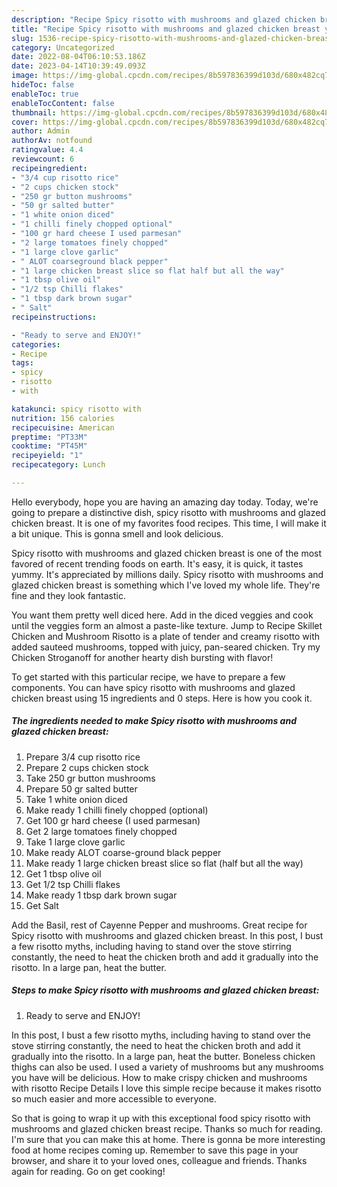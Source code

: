 ```yaml
---
description: "Recipe Spicy risotto with mushrooms and glazed chicken breast yang Very Delicious"
title: "Recipe Spicy risotto with mushrooms and glazed chicken breast yang Very Delicious"
slug: 1536-recipe-spicy-risotto-with-mushrooms-and-glazed-chicken-breast-yang-very-delicious
category: Uncategorized
date: 2022-08-04T06:10:53.186Z
date: 2023-04-14T10:39:49.093Z
image: https://img-global.cpcdn.com/recipes/8b597836399d103d/680x482cq70/spicy-risotto-with-mushrooms-and-glazed-chicken-breast-recipe-main-photo.jpg
hideToc: false
enableToc: true
enableTocContent: false
thumbnail: https://img-global.cpcdn.com/recipes/8b597836399d103d/680x482cq70/spicy-risotto-with-mushrooms-and-glazed-chicken-breast-recipe-main-photo.jpg
cover: https://img-global.cpcdn.com/recipes/8b597836399d103d/680x482cq70/spicy-risotto-with-mushrooms-and-glazed-chicken-breast-recipe-main-photo.jpg
author: Admin
authorAv: notfound
ratingvalue: 4.4
reviewcount: 6
recipeingredient:
- "3/4 cup risotto rice"
- "2 cups chicken stock"
- "250 gr button mushrooms"
- "50 gr salted butter"
- "1 white onion diced"
- "1 chilli finely chopped optional"
- "100 gr hard cheese I used parmesan"
- "2 large tomatoes finely chopped"
- "1 large clove garlic"
- " ALOT coarseground black pepper"
- "1 large chicken breast slice so flat half but all the way"
- "1 tbsp olive oil"
- "1/2 tsp Chilli flakes"
- "1 tbsp dark brown sugar"
- " Salt"
recipeinstructions:

- "Ready to serve and ENJOY!"
categories:
- Recipe
tags:
- spicy
- risotto
- with

katakunci: spicy risotto with 
nutrition: 156 calories
recipecuisine: American
preptime: "PT33M"
cooktime: "PT45M"
recipeyield: "1"
recipecategory: Lunch

---
```



Hello everybody, hope you are having an amazing day today. Today, we're going to prepare a distinctive dish, spicy risotto with mushrooms and glazed chicken breast. It is one of my favorites food recipes. This time, I will make it a bit unique. This is gonna smell and look delicious.

Spicy risotto with mushrooms and glazed chicken breast is one of the most favored of recent trending foods on earth. It's easy, it is quick, it tastes yummy. It's appreciated by millions daily. Spicy risotto with mushrooms and glazed chicken breast is something which I've loved my whole life. They're fine and they look fantastic.

You want them pretty well diced here. Add in the diced veggies and cook until the veggies form an almost a paste-like texture. Jump to Recipe Skillet Chicken and Mushroom Risotto is a plate of tender and creamy risotto with added sauteed mushrooms, topped with juicy, pan-seared chicken. Try my Chicken Stroganoff for another hearty dish bursting with flavor!


To get started with this particular recipe, we have to prepare a few components. You can have spicy risotto with mushrooms and glazed chicken breast using 15 ingredients and 0 steps. Here is how you cook it.

<!--inarticleads1-->

##### The ingredients needed to make Spicy risotto with mushrooms and glazed chicken breast:

1. Prepare 3/4 cup risotto rice
1. Prepare 2 cups chicken stock
1. Take 250 gr button mushrooms
1. Prepare 50 gr salted butter
1. Take 1 white onion diced
1. Make ready 1 chilli finely chopped (optional)
1. Get 100 gr hard cheese (I used parmesan)
1. Get 2 large tomatoes finely chopped
1. Take 1 large clove garlic
1. Make ready  ALOT coarse-ground black pepper
1. Make ready 1 large chicken breast slice so flat (half but all the way)
1. Get 1 tbsp olive oil
1. Get 1/2 tsp Chilli flakes
1. Make ready 1 tbsp dark brown sugar
1. Get  Salt


Add the Basil, rest of Cayenne Pepper and mushrooms. Great recipe for Spicy risotto with mushrooms and glazed chicken breast. In this post, I bust a few risotto myths, including having to stand over the stove stirring constantly, the need to heat the chicken broth and add it gradually into the risotto. In a large pan, heat the butter. 

<!--inarticleads2-->

##### Steps to make Spicy risotto with mushrooms and glazed chicken breast:


1. Ready to serve and ENJOY!

In this post, I bust a few risotto myths, including having to stand over the stove stirring constantly, the need to heat the chicken broth and add it gradually into the risotto. In a large pan, heat the butter. Boneless chicken thighs can also be used. I used a variety of mushrooms but any mushrooms you have will be delicious. How to make crispy chicken and mushrooms with risotto Recipe Details I love this simple recipe because it makes risotto so much easier and more accessible to everyone. 

So that is going to wrap it up with this exceptional food spicy risotto with mushrooms and glazed chicken breast recipe. Thanks so much for reading. I'm sure that you can make this at home. There is gonna be more interesting food at home recipes coming up. Remember to save this page in your browser, and share it to your loved ones, colleague and friends. Thanks again for reading. Go on get cooking!
